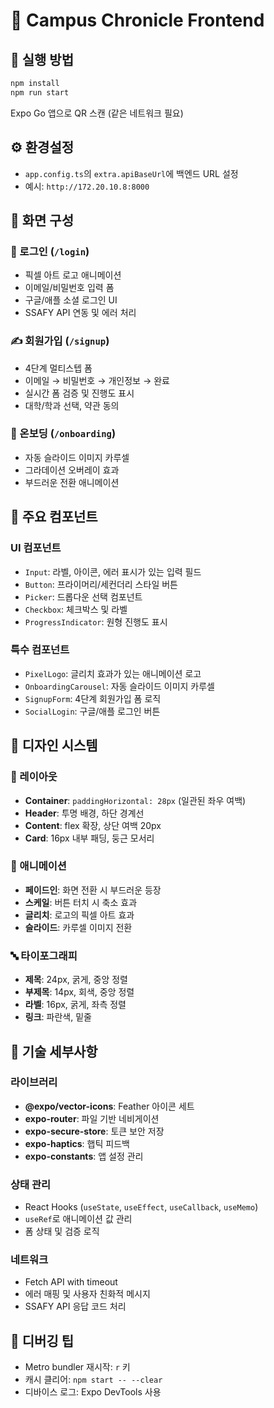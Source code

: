 # 📱 Campus Chronicle Frontend

## 🚀 실행 방법
```bash
npm install
npm run start
```
Expo Go 앱으로 QR 스캔 (같은 네트워크 필요)

## ⚙️ 환경설정
- `app.config.ts`의 `extra.apiBaseUrl`에 백엔드 URL 설정
- 예시: `http://172.20.10.8:8000`

## 📱 화면 구성

### 🔐 로그인 (`/login`)
- 픽셀 아트 로고 애니메이션
- 이메일/비밀번호 입력 폼
- 구글/애플 소셜 로그인 UI
- SSAFY API 연동 및 에러 처리

### ✍️ 회원가입 (`/signup`) 
- 4단계 멀티스텝 폼
- 이메일 → 비밀번호 → 개인정보 → 완료
- 실시간 폼 검증 및 진행도 표시
- 대학/학과 선택, 약관 동의

### 🎯 온보딩 (`/onboarding`)
- 자동 슬라이드 이미지 카루셀
- 그라데이션 오버레이 효과
- 부드러운 전환 애니메이션

## 🧩 주요 컴포넌트

### UI 컴포넌트
- `Input`: 라벨, 아이콘, 에러 표시가 있는 입력 필드
- `Button`: 프라이머리/세컨더리 스타일 버튼
- `Picker`: 드롭다운 선택 컴포넌트
- `Checkbox`: 체크박스 및 라벨
- `ProgressIndicator`: 원형 진행도 표시

### 특수 컴포넌트  
- `PixelLogo`: 글리치 효과가 있는 애니메이션 로고
- `OnboardingCarousel`: 자동 슬라이드 이미지 카루셀
- `SignupForm`: 4단계 회원가입 폼 로직
- `SocialLogin`: 구글/애플 로그인 버튼

## 🎨 디자인 시스템

### 📐 레이아웃
- **Container**: `paddingHorizontal: 28px` (일관된 좌우 여백)
- **Header**: 투명 배경, 하단 경계선
- **Content**: flex 확장, 상단 여백 20px
- **Card**: 16px 내부 패딩, 둥근 모서리

### 🎯 애니메이션
- **페이드인**: 화면 전환 시 부드러운 등장
- **스케일**: 버튼 터치 시 축소 효과  
- **글리치**: 로고의 픽셀 아트 효과
- **슬라이드**: 카루셀 이미지 전환

### 🔤 타이포그래피
- **제목**: 24px, 굵게, 중앙 정렬
- **부제목**: 14px, 회색, 중앙 정렬  
- **라벨**: 16px, 굵게, 좌측 정렬
- **링크**: 파란색, 밑줄

## 🔧 기술 세부사항

### 라이브러리
- **@expo/vector-icons**: Feather 아이콘 세트
- **expo-router**: 파일 기반 네비게이션
- **expo-secure-store**: 토큰 보안 저장
- **expo-haptics**: 햅틱 피드백
- **expo-constants**: 앱 설정 관리

### 상태 관리
- React Hooks (`useState`, `useEffect`, `useCallback`, `useMemo`)
- `useRef`로 애니메이션 값 관리
- 폼 상태 및 검증 로직

### 네트워크
- Fetch API with timeout
- 에러 매핑 및 사용자 친화적 메시지
- SSAFY API 응답 코드 처리

## 🐛 디버깅 팁
- Metro bundler 재시작: `r` 키
- 캐시 클리어: `npm start -- --clear`
- 디바이스 로그: Expo DevTools 사용
